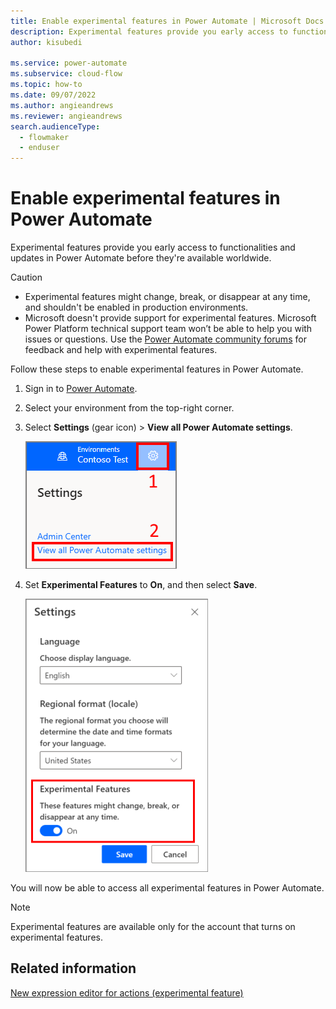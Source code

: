 ```yaml
---
title: Enable experimental features in Power Automate | Microsoft Docs
description: Experimental features provide you early access to functionalities and updates in Power Automate before they are available worldwide.
author: kisubedi 

ms.service: power-automate
ms.subservice: cloud-flow
ms.topic: how-to
ms.date: 09/07/2022
ms.author: angieandrews
ms.reviewer: angieandrews
search.audienceType: 
  - flowmaker
  - enduser
---
```

# Enable experimental features in Power Automate

Experimental features provide you early access to functionalities and updates in Power Automate before they're available worldwide.

> [!CAUTION]
>
> - Experimental features might change, break, or disappear at any time, and shouldn't be enabled in production environments.
> - Microsoft doesn't provide support for experimental features. Microsoft Power Platform technical support team won’t be able to help you with issues or questions. Use the [Power Automate community forums](https://aka.ms/fl_comm_forums) for feedback and help with experimental features.

Follow these steps to enable experimental features in Power Automate.

1. Sign in to [Power Automate](https://make.powerautomate.com).

1. Select your environment from the top-right corner.

1. Select **Settings** (gear icon) > **View all Power Automate settings**.

    ![Power Automate Settings](media/pauto-settings.png)

1. Set **Experimental Features** to **On**, and then select **Save**.

   ![Turn on experimental features](media/experimental-features.png)

You will now be able to access all experimental features in Power Automate.

>[!NOTE]
>Experimental features are available only for the account that turns on experimental features.

## Related information

[New expression editor for actions (experimental feature)](multi-step-logic-flow.md#new-expression-editor-for-actions-experimental-feature)
